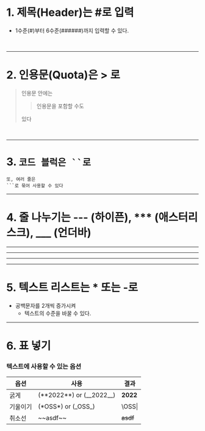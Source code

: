 # 1. 제목(Header)는 #로 입력
* 1수준(#)부터 6수준(######)까지 입력할 수 있다.
<br>

***
# 2. 인용문(Quota)은 > 로

>인용문 안에는
>>인용문을 포함할 수도
>
>있다

<br>

***
# 3. `코드 블럭은 ``로`

```
또, 여러 줄은
```로 묶어 사용할 수 있다
```
---
# 4. 줄 나누기는 --- (하이픈), *** (애스터리스크), ___ (언더바)
____
***
___

***
# 5. 텍스트 리스트는 * 또는 -로
* 공백문자를 2개씩 증가시켜
  * 텍스트의 수준을 바꿀 수 있다.

***
# 6. 표 넣기
### 텍스트에 사용할 수 있는 옵션
|옵션|사용|결과|
|---|---|---|
|굵게|(\*\*2022**) or (\_\_2022\_\_)|**2022**|
|기울이기|(\*OSS\*) or (\_OSS\_)|\OSS\|
|취소선|~\~asdf~~|~~asdf~~|
